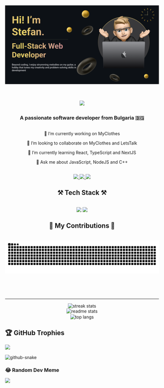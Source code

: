 ![](https://github.com/StefanPenchev05/StefanPenchev05/blob/main/Banner.png)

<h1 align="center">
    <img src="https://readme-typing-svg.herokuapp.com/?font=Righteous&size=35&center=true&vCenter=true&width=500&height=70&duration=4000&lines=How+are+you+today🤓?;Lets+code+together" />
</h1>

<h3 align="center">A passionate software developer from Bulgaria 🇧🇬</h3>

</br>
<div align="center">
  🔭 I’m currently working on MyClothes
    
  👯 I’m looking to collaborate on MyClothes and LetsTalk
  
  🌱 I’m currently learning React, TypeScript and NextJS
  
  💬 Ask me about JavaScript, NodeJS and C++
</div>

</br>

<div align="center"> 
  <a href="mailto:penchev.stefan@icloud.com">
    <img src="https://img.shields.io/badge/Gmail-333333?style=for-the-badge&logo=gmail&logoColor=red" />
  </a>
  <a href="https://www.instagram.com/_stefan.penchev_/" target="_blank">
    <img src="https://img.shields.io/badge/Instagram-E4405F?style=for-the-badge&logo=instagram&logoColor=white" target="_blank" />
  </a>
  <a href="https://stefanpenchev05.github.io" target="_blank">
     <img src="https://img.shields.io/badge/Portfolio-FF5722?style=for-the-badge&logo=todoist&logoColor=white" target="_blank" /> 
  </a>
</div>

<h2 align="center">⚒️ Tech Stack ⚒️</h2>
<br/>
<div align="center">
    <img src="https://skillicons.dev/icons?i=react,mui,html,css,vscode,github,figma,tailwind,git,powershell,bash,dotnet" />
    <img src="https://skillicons.dev/icons?i=nodejs,javascript,typescript,express,firebase,mongodb,cpp,cs,java,nextjs,mysql" /><br>
</div>

<div align="center">
  <h2>🐍 My Contributions 🐍</h2>
  <br>
  <img alt="snake eating my contributions" src="https://raw.githubusercontent.com/StefanPenchev05/StefanPenchev05/output/github-contribution-grid-snake.svg" />
  
  <br/><br/><br/>
</div>

<hr/>

<div align=center>
  <img width=350 src="https://github-readme-stats.vercel.app/api/top-langs/?username=StefanPenchev05&theme=dracula&hide_border=false&include_all_commits=false&count_private=true&layout=compact" alt="streak stats"/></br>
  <img width=350 src="https://github-readme-stats.vercel.app/api?username=StefanPenchev05&theme=dracula&hide_border=false&include_all_commits=false&count_private=true" alt="readme stats" />
  <br/>
  <img width=325 align="center" src="https://github-readme-streak-stats.herokuapp.com/?user=StefanPenchev05&theme=dracula&hide_border=false" alt="top langs" />
</div>


## 🏆 GitHub Trophies
![](https://github-profile-trophy.vercel.app/?username=StefanPenchev05&theme=dark&no-frame=false&no-bg=true&margin-w=30)

<picture>
  <source media="(prefers-color-scheme: dark)" srcset="github-snake-dark.svg" />
  <source media="(prefers-color-scheme: light)" srcset="github-snake.svg" />
  <img alt="github-snake" src="github-snake.svg" />
</picture>

### 😂 Random Dev Meme
<img src='https://randommeme-five.vercel.app/' style="height: 300px;"/>
